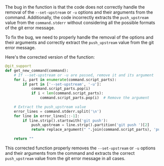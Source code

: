 The bug in the function is that the code does not correctly handle the removal of the `--set-upstream` or `-u` options and their arguments from the command. Additionally, the code incorrectly extracts the `push_upstream` value from the `command.stderr` without considering all the possible formats of the git error message.

To fix the bug, we need to properly handle the removal of the options and their arguments and correctly extract the `push_upstream` value from the git error message.

Here's the corrected version of the function:

```python
@git_support
def get_new_command(command):
    # If --set-upstream or -u are passed, remove it and its argument
    for i, part in enumerate(command.script_parts):
        if part in ['--set-upstream', '-u']:
            command.script_parts.pop(i)
            if i < len(command.script_parts):
                command.script_parts.pop(i)  # Remove the argument
            
    # Extract the push_upstream value
    error_lines = command.stderr.split('\n')
    for line in error_lines[::-1]:
        if line.strip().startswith('git push'):
            push_upstream = line.strip().partition('git push ')[2]
            return replace_argument(" ".join(command.script_parts), 'push', push_upstream)
    
    return ""
```

This corrected function properly removes the `--set-upstream` or `-u` options and their arguments from the command and extracts the correct `push_upstream` value from the git error message in all cases.